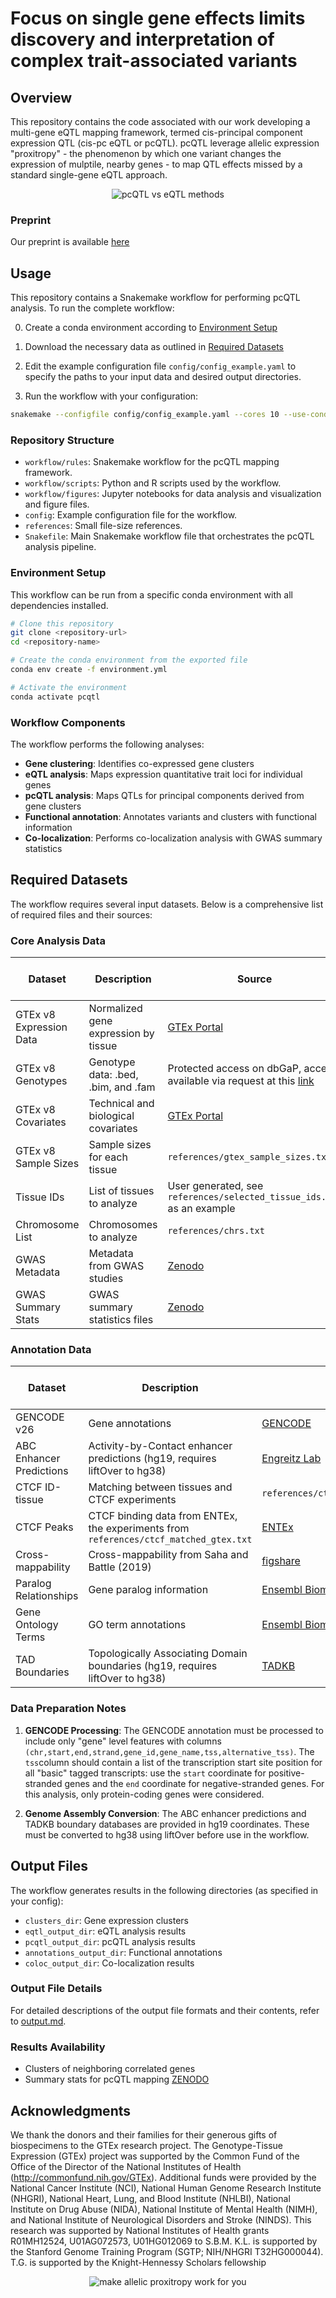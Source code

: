 # Focus on single gene effects limits discovery and interpretation of complex trait-associated variants


## Overview

This repository contains the code associated with our work developing a multi-gene eQTL mapping framework, termed cis-principal component expression QTL (cis-pc eQTL or pcQTL). pcQTL leverage allelic expression "proxitropy" - the phenomenon by which one variant changes the expression of mulptile, nearby genes - to map QTL effects missed by a standard single-gene eQTL approach. 

<div style="text-align: center;">
    <img src="images/pcqtl_method.png" alt="pcQTL vs eQTL methods" style="max-width: 100%; height: auto;">
</div>

### Preprint

Our preprint is available [here](https://www.biorxiv.org/content/10.1101/2025.06.06.658175v1)

## Usage

This repository contains a Snakemake workflow for performing pcQTL analysis. To run the complete workflow:

0. Create a conda environment according to [Environment Setup](#environment-setup)

1. Download the necessary data as outlined in [Required Datasets](#required-datasets)

2. Edit the example configuration file `config/config_example.yaml` to specify the paths to your input data and desired output directories.

3. Run the workflow with your configuration:

```bash
snakemake --configfile config/config_example.yaml --cores 10 --use-conda
```

### Repository Structure

* `workflow/rules`: Snakemake workflow for the pcQTL mapping framework.
* `workflow/scripts`: Python and R scripts used by the workflow.
* `workflow/figures`: Jupyter notebooks for data analysis and visualization and figure files.
* `config`: Example configuration file for the workflow.
* `references`: Small file-size references.
* `Snakefile`: Main Snakemake workflow file that orchestrates the pcQTL analysis pipeline.

### Environment Setup

This workflow can be run from a specific conda environment with all dependencies installed.

```bash
# Clone this repository
git clone <repository-url>
cd <repository-name>

# Create the conda environment from the exported file
conda env create -f environment.yml

# Activate the environment
conda activate pcqtl
```

### Workflow Components

The workflow performs the following analyses:

- **Gene clustering**: Identifies co-expressed gene clusters
- **eQTL analysis**: Maps expression quantitative trait loci for individual genes
- **pcQTL analysis**: Maps QTLs for principal components derived from gene clusters
- **Functional annotation**: Annotates variants and clusters with functional information
- **Co-localization**: Performs co-localization analysis with GWAS summary statistics


## Required Datasets

The workflow requires several input datasets. Below is a comprehensive list of required files and their sources:

### Core Analysis Data

| Dataset | Description | Source | Expected Location in Config |
|---------|-------------|---------|---------------------------|
| GTEx v8 Expression Data | Normalized gene expression by tissue | [GTEx Portal](https://storage.googleapis.com/adult-gtex/bulk-qtl/v8/single-tissue-cis-qtl/GTEx_Analysis_v8_eQTL_expression_matrices.tar) | `expression_dir` |
| GTEx v8 Genotypes | Genotype data: .bed, .bim, and .fam | Protected access on dbGaP, access available via request at this [link](https://www.ncbi.nlm.nih.gov/projects/gap/cgi-bin/study.cgi?study_id=phs000424.v10.p2) | `genotype_stem` |
| GTEx v8 Covariates | Technical and biological covariates | [GTEx Portal](https://storage.googleapis.com/adult-gtex/bulk-qtl/v8/single-tissue-cis-qtl/GTEx_Analysis_v8_eQTL_covariates.tar.gz) | `covariates_dir` |
| GTEx v8 Sample Sizes | Sample sizes for each tissue | `references/gtex_sample_sizes.txt` | `gtex_meta` |
| Tissue IDs | List of tissues to analyze | User generated, see `references/selected_tissue_ids.txt` as an example | `tissue_id_path` |
| Chromosome List | Chromosomes to analyze | `references/chrs.txt` | `chr_list_path` |
| GWAS Metadata | Metadata from GWAS studies | [Zenodo](https://zenodo.org/records/3629742#.Y9rTQOzMIUF) | `gwas_meta` |
| GWAS Summary Stats | GWAS summary statistics files | [Zenodo](https://zenodo.org/records/3629742#.Y9rTQOzMIUF) | `gwas_folder` |

### Annotation Data

| Dataset | Description | Source | Expected Location in Config |
|---------|-------------|---------|---------------------------|
| GENCODE v26 | Gene annotations | [GENCODE](https://ftp.ebi.ac.uk/pub/databases/gencode/Gencode_human/release_26/gencode.v26.annotation.gtf.gz) | `gencode_path` |
| ABC Enhancer Predictions | Activity-by-Contact enhancer predictions (hg19, requires liftOver to hg38) | [Engreitz Lab](https://www.engreitzlab.org/resources) | `full_abc_path` |
| CTCF ID-tissue | Matching between tissues and CTCF experiments | `references/ctcf_matched_gtex.txt` | `ctcf_match_path` |
| CTCF Peaks | CTCF binding data from ENTEx, the experiments from `references/ctcf_matched_gtex.txt` | [ENTEx](https://www.encodeproject.org/entex-matrix/?type=Experiment&status=released&internal_tags=ENTEx) | `ctcf_dir` |
| Cross-mappability | Cross-mappability from Saha and Battle (2019) | [figshare](https://figshare.com/ndownloader/files/13514741) | `cross_map_path` |
| Paralog Relationships | Gene paralog information | [Ensembl Biomart](https://jan2020.archive.ensembl.org/biomart/martview/853dbe49995a1a2712b77655b242db21) | `paralog_path` |
| Gene Ontology Terms | GO term annotations | [Ensembl Biomart](https://jan2020.archive.ensembl.org/biomart/martview/853dbe49995a1a2712b77655b242db21) | `go_path` |
| TAD Boundaries | Topologically Associating Domain boundaries (hg19, requires liftOver to hg38) | [TADKB](http://dna.cs.miami.edu/TADKB/download/TAD_annotations.tar.gz) | `tad_path` |


### Data Preparation Notes

1. **GENCODE Processing**: The GENCODE annotation must be processed to include only "gene" level features with columns `(chr,start,end,strand,gene_id,gene_name,tss,alternative_tss)`. The `tss`column should contain a list of the transcription start site position for all "basic" tagged transcripts: use the `start` coordinate for positive-stranded genes and the `end` coordinate for negative-stranded genes. For this analysis, only protein-coding genes were considered.

2. **Genome Assembly Conversion**: The ABC enhancer predictions and TADKB boundary databases are provided in hg19 coordinates. These must be converted to hg38 using liftOver before use in the workflow.  


## Output Files

The workflow generates results in the following directories (as specified in your config):
- `clusters_dir`: Gene expression clusters
- `eqtl_output_dir`: eQTL analysis results
- `pcqtl_output_dir`: pcQTL analysis results
- `annotations_output_dir`: Functional annotations
- `coloc_output_dir`: Co-localization results

### Output File Details

For detailed descriptions of the output file formats and their contents, refer to [output.md](output.md).

### Results Availability

* Clusters of neighboring correlated genes 
* Summary stats for pcQTL mapping [ZENODO](https://doi.org/10.5281/zenodo.15605351)


## Acknowledgments
We thank the donors and their families for their generous gifts of biospecimens to the GTEx research project. The Genotype-Tissue Expression (GTEx) project was supported by the Common Fund of the Office of the Director of the National Institutes of Health (http://commonfund.nih.gov/GTEx). Additional funds were provided by the National Cancer Institute (NCI), National Human Genome Research Institute (NHGRI), National Heart, Lung, and Blood Institute (NHLBI), National Institute on Drug Abuse (NIDA), National Institute of Mental Health (NIMH), and National Institute of Neurological Disorders and Stroke (NINDS). This research was supported by National Institutes of Health grants R01MH12524, U01AG072573, U01HG012069 to S.B.M. K.L. is supported by the Stanford Genome Training Program (SGTP; NIH/NHGRI T32HG000044). T.G. is supported by the Knight-Hennessy Scholars fellowship


<div style="text-align: center;">
    <img src="images/pcqtl_proxitropy.png" alt="make allelic proxitropy work for you" style="max-width: 100%; height: auto;">
</div>

